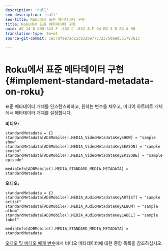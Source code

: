 ```yaml
---
description: 'null'
seo-description: 'null'
seo-title: Roku에서 표준 메타데이터 구현
title: Roku에서 표준 메타데이터 구현
uuid: AE 14 D 809-343 F -452 C -832 A-F 94 BD 3 D 83 A 90
translation-type: tm+mt
source-git-commit: c6c7afee72d21c832be77c723750ae0551793613

---
```



# Roku에서 표준 메타데이터 구현{#implement-standard-metadata-on-roku}

표준 메타데이터 개체를 인스턴스화하고, 원하는 변수를 채우고, 미디어 하트비트 개체에서 메타데이터 개체를 설정합니다.

**비디오:**

```
standardMetadata = {} 
standardMetadata[ADBMobile().MEDIA_VideoMetadataKeySHOW] = "sample show" 
standardMetadata[ADBMobile().MEDIA_VideoMetadataKeySEASON] = "sample season" 
standardMetadata[ADBMobile().MEDIA_VideoMetadataKeyEPISODE] = "sample episode" 

mediaInfo[ADBMobile().MEDIA_STANDARD_MEDIA_METADATA] = standardMetadata 
```

**오디오:**

```
standardMetadata = {} 
standardMetadata[ADBMobile().MEDIA_AudioMetadataKeyARTIST] = "sample artist" 
standardMetadata[ADBMobile().MEDIA_AudioMetadataKeyALBUM] = "sample album" 
standardMetadata[ADBMobile().MEDIA_AudioMetadataKeyLABEL] = "sample label"

mediaInfo[ADBMobile().MEDIA_STANDARD_MEDIA_METADATA] = standardMetadata 
```

[오디오 및 비디오 매개 변수](../../../metrics-and-metadata/audio-video-parameters.md)에서 비디오 메타데이터에 대한 종합 목록을 참조하십시오.

